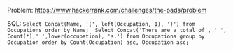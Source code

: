 Problem: https://www.hackerrank.com/challenges/the-pads/problem

SQL: 
``Select Concat(Name, '(', left(Occupation, 1), ')') from Occupations order by Name; 
Select Concat('There are a total of', ' ', Count(*),' ',lower(occupation), 's.') from Occupations group by Occupation order by Count(Occupation) asc, Occupation asc;  
``
